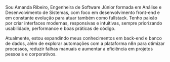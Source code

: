 Sou Amanda Ribeiro, Engenheira de Software Júnior formada em Análise e Desenvolvimento de Sistemas, com foco em desenvolvimento front-end e em constante evolução para atuar também como fullstack. Tenho paixão por criar interfaces modernas, responsivas e intuitivas, sempre priorizando usabilidade, performance e boas práticas de código.



Atualmente, estou expandindo meus conhecimentos em back-end e banco de dados, além de explorar automações com a plataforma n8n para otimizar processos, reduzir falhas manuais e aumentar a eficiência em projetos pessoais e corporativos. 
